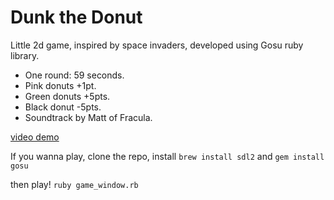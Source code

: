Dunk the Donut
==============

Little 2d game, inspired by space invaders, developed using Gosu ruby library.

* One round: 59 seconds.
* Pink donuts +1pt.
* Green donuts +5pts.
* Black donut -5pts.
* Soundtrack by Matt of Fracula.

[video demo](https://youtu.be/Fn6cKcnt1V8)


If you wanna play, clone the repo, install
`brew install sdl2`
and
`gem install gosu`

then play!
`ruby game_window.rb`

